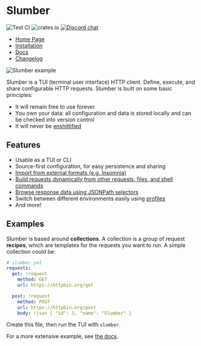 # Slumber

![Test CI](https://github.com/github/docs/actions/workflows/test.yml/badge.svg)
![crates.io](https://img.shields.io/crates/v/slumber.svg)
[![Discord chat][discord-badge]][discord-url]

[discord-badge]: https://img.shields.io/discord/1236076369251926116.svg?logo=discord&style=flat-square
[discord-url]: https://discord.gg/G9RbbUsj

- [Home Page](https://slumber.lucaspickering.me)
- [Installation](https://slumber.lucaspickering.me/artifacts/)
- [Docs](https://slumber.lucaspickering.me/book/)
- [Changelog](https://slumber.lucaspickering.me/changelog/)

![Slumber example](./static/demo.gif)

Slumber is a TUI (terminal user interface) HTTP client. Define, execute, and share configurable HTTP requests. Slumber is built on some basic principles:

- It will remain free to use forever
- You own your data: all configuration and data is stored locally and can be checked into version control
- It will never be [enshittified](https://en.wikipedia.org/wiki/Enshittification)

## Features

- Usable as a TUI or CLI
- Source-first configuration, for easy persistence and sharing
- [Import from external formats (e.g. Insomnia)](https://slumber.lucaspickering.me/book/user_guide/import.html)
- [Build requests dynamically from other requests, files, and shell commands](https://slumber.lucaspickering.me/book/user_guide/templates.html)
- [Browse response data using JSONPath selectors](https://slumber.lucaspickering.me/book/user_guide/filter_query.html)
- Switch between different environments easily using [profiles](https://slumber.lucaspickering.me/book/api/request_collection/profile.html)
- And more!

## Examples

Slumber is based around **collections**. A collection is a group of request **recipes**, which are templates for the requests you want to run. A simple collection could be:

```yaml
# slumber.yml
requests:
  get: !request
    method: GET
    url: https://httpbin.org/get

  post: !request
    method: POST
    url: https://httpbin.org/post
    body: !json { "id": 3, "name": "Slumber" }
```

Create this file, then run the TUI with `slumber`.

For a more extensive example, see [the docs](https://slumber.lucaspickering.me/book/getting_started.html).
